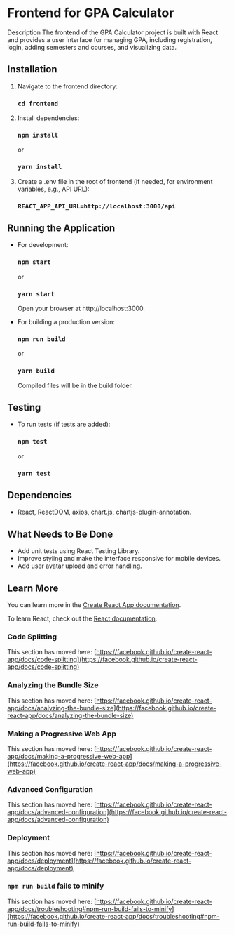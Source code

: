 # Frontend for GPA Calculator

Description
The frontend of the GPA Calculator project is built with React and provides a user interface for managing GPA, including registration, login, adding semesters and courses, and visualizing data.

## Installation
1. Navigate to the frontend directory:
   ### `cd frontend`
2. Install dependencies:
   ### `npm install`
   or
   ### `yarn install`
3. Create a .env file in the root of frontend (if needed, for environment variables, e.g., API URL):
   ### `REACT_APP_API_URL=http://localhost:3000/api`

## Running the Application
- For development:
   ### `npm start`
   or
   ### `yarn start`
   Open your browser at http://localhost:3000.

- For building a production version:
   ### `npm run build`
   or
   ### `yarn build`
   Compiled files will be in the build folder.

## Testing
- To run tests (if tests are added):
   ### `npm test`
   or
   ### `yarn test`

## Dependencies
- React, ReactDOM, axios, chart.js, chartjs-plugin-annotation.

## What Needs to Be Done
- Add unit tests using React Testing Library.
- Improve styling and make the interface responsive for mobile devices.
- Add user avatar upload and error handling.

## Learn More

You can learn more in the [Create React App documentation](https://facebook.github.io/create-react-app/docs/getting-started).

To learn React, check out the [React documentation](https://reactjs.org/).

### Code Splitting

This section has moved here: [https://facebook.github.io/create-react-app/docs/code-splitting](https://facebook.github.io/create-react-app/docs/code-splitting)

### Analyzing the Bundle Size

This section has moved here: [https://facebook.github.io/create-react-app/docs/analyzing-the-bundle-size](https://facebook.github.io/create-react-app/docs/analyzing-the-bundle-size)

### Making a Progressive Web App

This section has moved here: [https://facebook.github.io/create-react-app/docs/making-a-progressive-web-app](https://facebook.github.io/create-react-app/docs/making-a-progressive-web-app)

### Advanced Configuration

This section has moved here: [https://facebook.github.io/create-react-app/docs/advanced-configuration](https://facebook.github.io/create-react-app/docs/advanced-configuration)

### Deployment

This section has moved here: [https://facebook.github.io/create-react-app/docs/deployment](https://facebook.github.io/create-react-app/docs/deployment)

### `npm run build` fails to minify

This section has moved here: [https://facebook.github.io/create-react-app/docs/troubleshooting#npm-run-build-fails-to-minify](https://facebook.github.io/create-react-app/docs/troubleshooting#npm-run-build-fails-to-minify)
